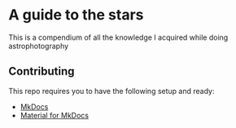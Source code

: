 # A guide to the stars

This is a compendium of all the knowledge I acquired while doing astrophotography

## Contributing

This repo requires you to have the following setup and ready:

- [MkDocs](https://www.mkdocs.org/getting-started/)
- [Material for MkDocs](https://squidfunk.github.io/mkdocs-material/getting-started/)